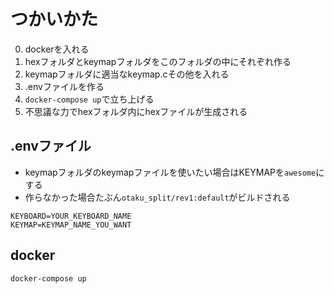 # つかいかた

0. dockerを入れる
1. hexフォルダとkeymapフォルダをこのフォルダの中にそれぞれ作る
2. keymapフォルダに適当なkeymap.cその他を入れる
3. .envファイルを作る
4. `docker-compose up`で立ち上げる
5. 不思議な力でhexフォルダ内にhexファイルが生成される

## .envファイル

* keymapフォルダのkeymapファイルを使いたい場合はKEYMAPを`awesome`にする
* 作らなかった場合たぶん`otaku_split/rev1:default`がビルドされる

```
KEYBOARD=YOUR_KEYBOARD_NAME
KEYMAP=KEYMAP_NAME_YOU_WANT
```

## docker

```
docker-compose up
```
